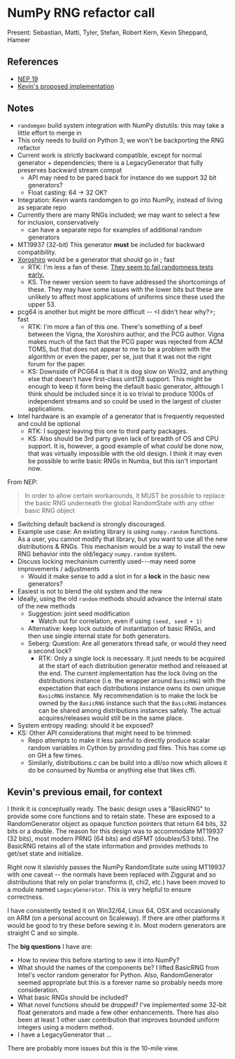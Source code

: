 # NumPy RNG refactor call

Present: Sebastian, Matti, Tyler, Stefan, Robert Kern, Kevin Sheppard, Hameer

## References

- [NEP 19](https://www.numpy.org/neps/nep-0019-rng-policy.html)
- [Kevin's proposed implementation](https://github.com/bashtage/randomgen)

## Notes

- `randomgen` build system integration with NumPy distutils: this may take a little effort to merge in
- This only needs to build on Python 3; we won't be backporting the RNG refactor
- Current work is strictly backward compatible, except for normal generator + dependencies; there is a LegacyGenerator that fully preserves backward stream compat
    - API may need to be pared back for instance do we support 32 bit generators?
    - Float casting: 64 -> 32 OK?
- Integration: Kevin wants randomgen to go into NumPy, instead of living as separate repo
- Currently there are many RNGs included; we may want to select a few for inclusion, conservatively
  - can have a separate repo for examples of additional random generators 
- MT19937 (32-bit) This generator **must** be included for backward compatibility. 
- [Xoroshiro](http://xoshiro.di.unimi.it/) would be a generator that should go in ; fast
    - RTK: I'm less a fan of these. [They seem to fail randomness tests early.](https://www.johndcook.com/blog/2017/08/14/testing-rngs-with-practrand/)
    - KS. The newer version seem to have addressed the shortcomings of these. They may have some issues with the lower bits but these are unlikely to affect most applications of uniforms since these used the upper 53.
- pcg64 is another but might be more difficult -- <I didn't hear why?>; fast
    - RTK: I'm more a fan of this one. There's something of a beef between the Vigna, the Xoroshiro author, and the PCG author. Vigna makes much of the fact that the PCG paper was rejected from ACM TOMS, but that does not appear to me to be a problem with the algorithm or even the paper, per se, just that it was not the right forum for the paper.
    - KS: Downside of PCG64 is that it is dog slow on Win32, and anything else that doesn't have first-class uint128 support. This might be enough to keep it form being the default basic generator, although I think should be included since it is so trivial to produce 1000s of independent streams and so could be used in the largest of cluster applications. 
- Intel hardware is an example of a generator that is frequently requested and could be optional
    - RTK: I suggest leaving this one to third party packages.
    - KS: Also should be 3rd party given lack of breadth of OS and CPU support.  It is, however, a good example of what *could* be done now, that was virtually impossible with the old design. I think it may even be possible to write basic RNGs in Numba, but this isn't important now. 

From NEP:
 
> In order to allow certain workarounds, it MUST be possible to replace the basic RNG underneath the global RandomState with any other basic RNG object

- Switching default backend is strongly discouraged.
- Example use case: An existing library is using `numpy.random` functions.  As a user, you cannot modify that library, but you want to use all the new distributions & RNGs.  This mechanism would be a way to install the new RNG behavior into the old/legacy `numpy.random` system.
- Discuss locking mechanism currently used---may need some improvements / adjustments
  - Would it make sense to add a slot in for a **lock** in the basic new generators?
- Easiest is not to blend the old system and the new
- Ideally, using the old `random` methods should advance the internal state of the new methods
    - Suggestion: joint seed modification
        - Watch out for correlation, even if using `(seed, seed + 1)`
    - Alternative: keep lock outside of instantiation of basic RNGs, and then use single internal state for both generators.
    - Seberg: Question: Are all generators thread safe, or would they need a second lock?
        - RTK: Only a single lock is necessary. It just needs to be acquired at the start of each distribution generator method and released at the end. The current implementation has the lock living on the distributions instance (i.e. the wrapper around `BasicRNG`) with the expectation that each distributions instance owns its own unique `BasicRNG` instance. My recommendation is to make the lock be owned by the `BasicRNG` instance such that the `BasicRNG` instances can be shared among distributions instances safely. The actual acquires/releases would still be in the same place.
- System entropy reading: should it be exposed?
- KS: Other API considerations that might need to be trimmed:
    - Repo attempts to make it less painful to directly produce scalar random variables in Cython by providing pxd files.  This has come up on GH a few times.
    - Similarly, distributions.c can be build into a dll/so now which allows it do be consumed by Numba or anything else that likes cffi.

## Kevin's previous email, for context

I think it is conceptually ready.  The basic design uses a "BasicRNG" to
provide some core functions and to retain state.  These are exposed to a
RandomGenerator object as opaque function pointers that return 64 bits, 32
bits or a double.  The reason for this design was to accommodate MT19937
(32 bits), most modern PRNG (64 bits) and dSFMT (doubles/53 bits).  The
BasicRNG retains all of the state information and provides methods to
get/set state and initialize.

Right now it slavishly passes the NumPy RandomState suite using MT19937
with one caveat -- the normals have been replaced with Ziggurat and so
distributions that rely on polar transforms (t, chi2, etc.) have been moved
to a module named `LegacyGenerator`.  This is very helpful to ensure
correctness.

I have consistently tested it on Win32/64, Linux 64, OSX and occasionally
on ARM (on a personal account on Scaleway).  If there are other platforms
it would be good to try these before sewing it in.  Most modern generators
are straight C and so simple.

The **big questions** I have are:

* How to review this before starting to sew it into NumPy?
* What should the names of the components be?  I lifted BasicRNG from
Intel's vector random generator for Python.  Also, RandomGenerator seemed
appropriate but this is a forever name so probably needs more consideration.
* What basic RNGs should be included?
* What novel functions should be dropped?  I've implemented some 32-bit
float generators and made a few other enhancements.  There has also been at
least 1 other user contribution that improves bounded uniform integers
using a modern method.
* I have a LegacyGenerator that ...

There are probably more issues but this is the 10-mile view.
